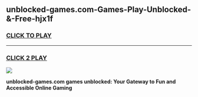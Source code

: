 
## unblocked-games.com-Games-Play-Unblocked-&-Free-hjx1f
<h3>
<a href="https://premium76.site?title=unblocked-games.com&ref=24A">CLICK TO PLAY</a></h3>
<hr>

<h3>
<a href="https://premium76.site?title=unblocked-games.com&ref=24A">CLICK 2 PLAY</a>
  
</h3>

<a href="https://premium76.site?title=unblocked-games.com&ref=24A"><img src="https://clearcache.store/games.png"></a>


**unblocked-games.com games unblocked: Your Gateway to Fun and Accessible Online Gaming**
